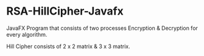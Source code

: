 # RSA-HillCipher-Javafx

JavaFX Program that consists of two processes Encryption & Decryption for every algorithm.

Hill Cipher consists of 2 x 2 matrix & 3 x 3 matrix.
